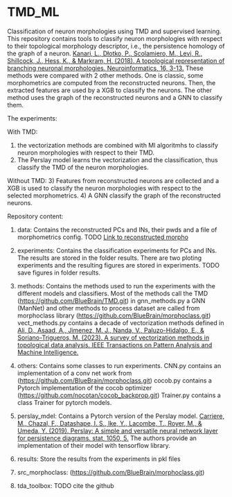 # TMD_ML
Classification of neuron morphologies using TMD and supervised learning.
This repository contains tools to classify neuron morphologies with respect to their topological morphology descriptor, i.e., the persistence homology of the graph of a neuron.
[Kanari, L., Dłotko, P., Scolamiero, M., Levi, R., Shillcock, J., Hess, K., & Markram, H. (2018). A topological representation of branching neuronal morphologies. Neuroinformatics, 16, 3-13.](https://doi.org/10.1007/s12021-017-9341-1)
These methods were compared with 2 other methods. One is classic, some morphometrics are computed from the reconstructed neurons. Then, the extracted features are used by a XGB to classify the neurons. The other method uses the graph of the reconstructed neurons and a GNN to classify them. 

The experiments:

With TMD:
1) the vectorization methods are combined with Ml algoritmhs to classify neuron morphologies with respect to their TMD. 
2) The Perslay model learns the vectorization and the classification, thus classify the TMD of the neuron morphologies.

Without TMD:
3) Features from reconstructed neurons are collected and a XGB is used to classify the neuron morphologies with respect to the selected morphometrics.
4) A GNN classify the graph of the reconstructed neurons. 

Repository content:
1) data:
    Contains the reconstructed PCs and INs, their pwds and a file of morphometrics config. TODO [Link to reconstructed morpho](URL)
2) experiments:
    Contains the classification experiments for PCs and INs. The results are stored in the folder results.
    There are two ploting experiments and the resulting figures are stored in experiments.
    TODO save figures in folder results.
3) methods:
    Contains the methods used to run the experiments with the different models and classifiers.
    Most of the methods call the TMD (https://github.com/BlueBrain/TMD.git)
    in gnn_methods.py a GNN (ManNet) and other methods to process dataset are called from morphoclass library (https://github.com/BlueBrain/morphoclass.git)
    vect_methods.py contains a decade of vectorization methods defined in [Ali, D., Asaad, A., Jimenez, M. J., Nanda, V., Paluzo-Hidalgo, E., & Soriano-Trigueros, M. (2023). A survey of vectorization methods in topological data analysis. IEEE Transactions on Pattern Analysis and Machine Intelligence.](10.1109/TPAMI.2023.3308391)

4) others:
    Contains some classes to run experiments. 
    CNN.py contains an implementation of a conv net work from (https://github.com/BlueBrain/morphoclass.git)
    cocob.py contains a Pytorch implementation of the cocob optimizer (https://github.com/nocotan/cocob_backprop.git)
    Trainer.py contains a class Trainer for pytorch models.

5) perslay_mdel:
    Contains a Pytorch version of the Perslay model. [Carriere, M., Chazal, F., Datashape, I. S., Ike, Y., Lacombe, T., Royer, M., & Umeda, Y. (2019). Perslay: A simple and versatile neural network layer for persistence diagrams. stat, 1050, 5.](https://github.com/MathieuCarriere/perslay.git)
    The authors provide an implementation of their model with tensorflow library.

6) results:
    Store the results from the experiments in pkl files

7) src_morphoclass: (https://github.com/BlueBrain/morphoclass.git)

8) tda_toolbox: TODO cite the github 



